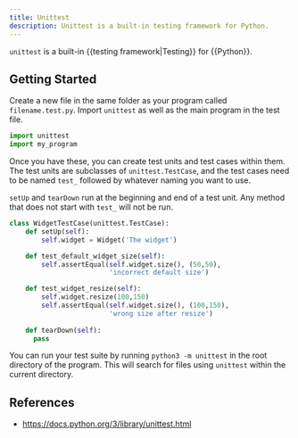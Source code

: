 ```yaml
---
title: Unittest
description: Unittest is a built-in testing framework for Python.
---
```


`unittest` is a built-in {{testing framework|Testing}} for {{Python}}.

## Getting Started

Create a new file in the same folder as your program called `filename.test.py`. Import `unittest` as well as the main program in the test file.

```python
import unittest
import my_program
```

Once you have these, you can create test units and test cases within them. The test units are subclasses of `unittest.TestCase`, and the test cases need to be named `test_` followed by whatever naming you want to use.

`setUp` and `tearDown` run at the beginning and end of a test unit. Any method that does not start with `test_` will not be run.

```python
class WidgetTestCase(unittest.TestCase):
    def setUp(self):
        self.widget = Widget('The widget')

    def test_default_widget_size(self):
        self.assertEqual(self.widget.size(), (50,50),
                         'incorrect default size')

    def test_widget_resize(self):
        self.widget.resize(100,150)
        self.assertEqual(self.widget.size(), (100,150),
                         'wrong size after resize')
    
    def tearDown(self):
      pass
```

You can run your test suite by running `python3 -m unittest` in the root directory of the program. This will search for files using `unittest` within the current directory.

## References

- https://docs.python.org/3/library/unittest.html